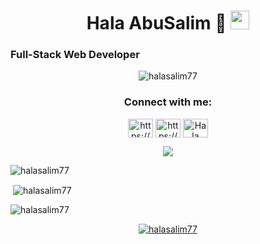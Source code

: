 <h1 align="center"> Hala AbuSalim 👋 <img src="https://media.giphy.com/media/WUlplcMpOCEmTGBtBW/giphy.gif" width="30"></h1>
<h3 class="center">Full-Stack Web Developer</h3>

<p align="center"> <img src="https://komarev.com/ghpvc/?username=halasalim77&label=Profile%20views&color=0e75b6&style=flat" alt="halasalim77" /> </p>


<h3 align="center">Connect with me:</h3>
<p align="center">
<a href="https://linkedin.com/in/https://www.linkedin.com/in/hala-abusalim-88673120a/" target="blank"><img align="center" src="https://raw.githubusercontent.com/rahuldkjain/github-profile-readme-generator/master/src/images/icons/Social/linked-in-alt.svg" alt="https://www.linkedin.com/in/hala-abusalim-88673120a/" height="30" width="40" /></a>
<a href="https://fb.com/https://www.facebook.com/hala.abusalim.5/" target="blank"><img align="center" src="https://raw.githubusercontent.com/rahuldkjain/github-profile-readme-generator/master/src/images/icons/Social/facebook.svg" alt="https://www.facebook.com/hala.abusalim.5/" height="30" width="40" /></a>
<a href="https://discord.gg/Hala Abu Salim#6322" target="blank"><img align="center" src="https://raw.githubusercontent.com/rahuldkjain/github-profile-readme-generator/master/src/images/icons/Social/discord.svg" alt="Hala Abu Salim#6322" height="30" width="40" /></a>
</p>

<p align='center'>
    <img src="https://gidigi.com/cdn/love.gif">
</p>


<p><img align="center" src="https://github-readme-stats.vercel.app/api/top-langs?username=halasalim77&show_icons=true&locale=en&layout=compact" alt="halasalim77" /></p>

<p>&nbsp;<img align="center" src="https://github-readme-stats.vercel.app/api?username=halasalim77&show_icons=true&locale=en" alt="halasalim77" /></p>

<p><img align="center" src="https://github-readme-streak-stats.herokuapp.com/?user=halasalim77&" alt="halasalim77" /></p>


<p align="center"> <a href="https://github.com/ryo-ma/github-profile-trophy"><img src="https://github-profile-trophy.vercel.app/?username=halasalim77" alt="halasalim77" /></a> </p>
